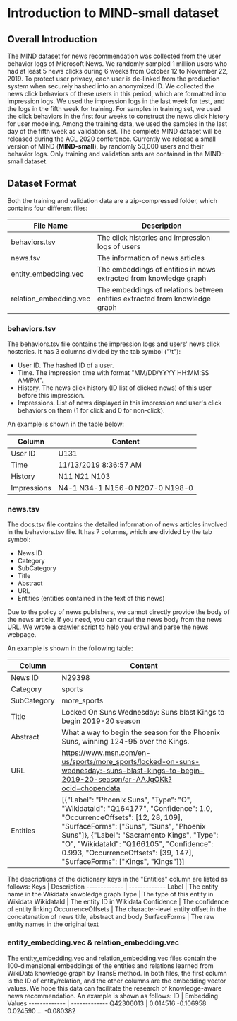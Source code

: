 # Introduction to MIND-small dataset

## Overall Introduction

The MIND dataset for news recommendation was collected from the user behavior logs of Microsoft News.
We randomly sampled 1 million users who had at least 5 news clicks during 6 weeks from October 12 to November 22, 2019.
To protect user privacy, each user is de-linked from the production system when securely hashed into an anonymized ID.
We collected the news click behaviors of these users in this period, which are formatted into impression logs.
We used the impression logs in the last week for test, and the logs in the fifth week for training.
For samples in training set, we used the click behaviors in the first four weeks to construct the news click history for user modeling.
Among the training data, we used the samples in the last day of the fifth week as validation set.
The complete MIND dataset will be released during the ACL 2020 conference.
Currently we release a small version of MIND (**MIND-small**), by randomly 50,000 users and their behavior logs.
Only training and validation sets are contained in the MIND-small dataset.

## Dataset Format

Both the training and validation data are a zip-compressed folder, which contains four different files:

File Name | Description
------------- | -------------
behaviors.tsv  | The click histories and impression logs of users
news.tsv  | The information of news articles
entity_embedding.vec    | The embeddings of entities in news extracted from knowledge graph
relation_embedding.vec    | The embeddings of relations between entities extracted from knowledge graph


### behaviors.tsv

The behaviors.tsv file contains the impression logs and users' news click hostories. 
It has 3 columns divided by the tab symbol ("\t"):

* User ID. The hashed ID of a user.
* Time. The impression time with format "MM/DD/YYYY HH:MM:SS AM/PM".
* History. The news click history (ID list of clicked news) of this user before this impression. 
* Impressions. List of news displayed in this impression and user's click behaviors on them (1 for click and 0 for non-click).

An example is shown in the table below:

Column | Content
------------- | -------------
User ID | U131
Time | 11/13/2019 8:36:57 AM
History | N11 N21 N103
Impressions | N4-1 N34-1 N156-0 N207-0 N198-0
 
### news.tsv

The docs.tsv file contains the detailed information of news articles involved in the behaviors.tsv file.
It has 7 columns, which are divided by the tab symbol:

* News ID 
* Category 
* SubCategory
* Title
* Abstract
* URL
* Entities (entities contained in the text of this news)

Due to the policy of news publishers, we cannot directly provide the body of the news article.
If you need, you can crawl the news body from the news URL.
We wrote a [crawler script](https://github.com/msnews/MIND/tree/master/crawler) to help you crawl and parse the news webpage.

An example is shown in the following table:

Column | Content
------------- | -------------
News ID | N29398
Category | sports
SubCategory | more_sports
Title | Locked On Suns Wednesday: Suns blast Kings to begin 2019-20 season
Abstract | What a way to begin the season for the Phoenix Suns, winning 124-95 over the Kings.
URL | https://www.msn.com/en-us/sports/more_sports/locked-on-suns-wednesday:-suns-blast-kings-to-begin-2019-20-season/ar-AAJgOKk?ocid=chopendata
Entities | [{"Label": "Phoenix Suns", "Type": "O", "WikidataId": "Q164177", "Confidence": 1.0, "OccurrenceOffsets": [12, 28, 109], "SurfaceForms": ["Suns", "Suns", "Phoenix Suns"]}, {"Label": "Sacramento Kings", "Type": "O", "WikidataId": "Q166105", "Confidence": 0.993, "OccurrenceOffsets": [39, 147], "SurfaceForms": ["Kings", "Kings"]}]

The descriptions of the dictionary keys in the "Entities" column are listed as follows:
Keys | Description
------------- | -------------
Label | The entity name in the Wikidata knwoledge graph
Type | The type of this entity in Wikidata
WikidataId | The entity ID in Wikidata
Confidence | The confidence of entity linking
OccurrenceOffsets | The character-level entity offset in the concatenation of news title, abstract and body
SurfaceForms | The raw entity names in the original text


 

### entity_embedding.vec & relation_embedding.vec 
The entity_embedding.vec and relation_embedding.vec files contain the 100-dimensional embeddings of the entities and relations learned from WikiData knowledge graph by TransE method.
In both files, the first column is the ID of entity/relation, and the other columns are the embedding vector values.
We hope this data can facilitate the research of knowledge-aware news recommendation.
An example is shown as follows:
ID | Embedding Values
------------- | -------------
Q42306013 | 0.014516	-0.106958	0.024590	...	-0.080382

